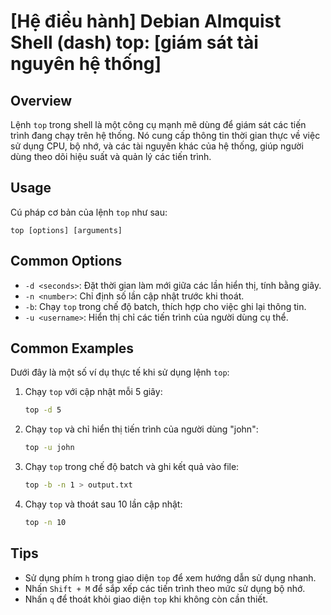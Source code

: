 # [Hệ điều hành] Debian Almquist Shell (dash) top: [giám sát tài nguyên hệ thống]

## Overview
Lệnh `top` trong shell là một công cụ mạnh mẽ dùng để giám sát các tiến trình đang chạy trên hệ thống. Nó cung cấp thông tin thời gian thực về việc sử dụng CPU, bộ nhớ, và các tài nguyên khác của hệ thống, giúp người dùng theo dõi hiệu suất và quản lý các tiến trình.

## Usage
Cú pháp cơ bản của lệnh `top` như sau:
```
top [options] [arguments]
```

## Common Options
- `-d <seconds>`: Đặt thời gian làm mới giữa các lần hiển thị, tính bằng giây.
- `-n <number>`: Chỉ định số lần cập nhật trước khi thoát.
- `-b`: Chạy `top` trong chế độ batch, thích hợp cho việc ghi lại thông tin.
- `-u <username>`: Hiển thị chỉ các tiến trình của người dùng cụ thể.

## Common Examples
Dưới đây là một số ví dụ thực tế khi sử dụng lệnh `top`:

1. Chạy `top` với cập nhật mỗi 5 giây:
   ```bash
   top -d 5
   ```

2. Chạy `top` và chỉ hiển thị tiến trình của người dùng "john":
   ```bash
   top -u john
   ```

3. Chạy `top` trong chế độ batch và ghi kết quả vào file:
   ```bash
   top -b -n 1 > output.txt
   ```

4. Chạy `top` và thoát sau 10 lần cập nhật:
   ```bash
   top -n 10
   ```

## Tips
- Sử dụng phím `h` trong giao diện `top` để xem hướng dẫn sử dụng nhanh.
- Nhấn `Shift + M` để sắp xếp các tiến trình theo mức sử dụng bộ nhớ.
- Nhấn `q` để thoát khỏi giao diện `top` khi không còn cần thiết.